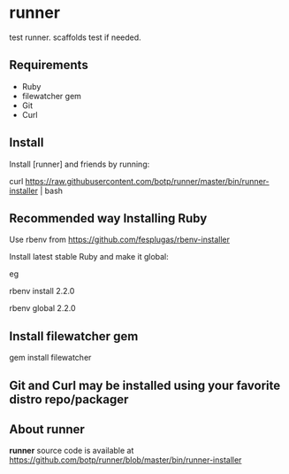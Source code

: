 runner
======

test runner. scaffolds test if needed.



## Requirements
- Ruby
-  filewatcher gem
- Git
- Curl


## Install

Install [runner] and friends by running:

   curl https://raw.githubusercontent.com/botp/runner/master/bin/runner-installer | bash



## Recommended way Installing Ruby

Use rbenv  from  https://github.com/fesplugas/rbenv-installer



Install latest stable Ruby and make it global:

eg

rbenv install 2.2.0

rbenv global 2.2.0



## Install filewatcher gem

   gem install filewatcher


## Git and Curl may be installed using your favorite distro repo/packager

## About runner

**runner** source code is available at <https://github.com/botp/runner/blob/master/bin/runner-installer>

[rbenv]: https://github.com/botp/runner/blob/master/bin/runner-installer
